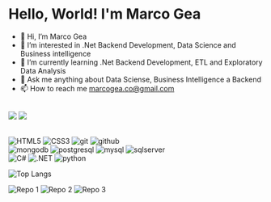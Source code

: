 # Hello, World! I'm Marco Gea

- 👋 Hi, I’m Marco Gea
- 👀 I’m interested in .Net Backend Development, Data Science and Business intelligence
- 🌱 I’m currently learning .Net Backend Development, ETL and Exploratory Data Analysis
- 💬 Ask me anything about Data Sciense, Business Intelligence a Backend
- 📫 How to reach me marcogea.co@gmail.com

<br>

<div styly="align: center">
<a href="https://www.instagram.com/gea_marco/"><img src="https://img.shields.io/badge/instagram%20Marco%20Gea-DD2476?style=for-the-badge&logo=instagram&logoColor=white"/></a>
<a href="https://www.linkedin.com/in/marco-gea/"><img src="https://img.shields.io/badge/linkedin%20Marco%20Gea-344E86?style=for-the-badge&logo=linkedin&logoColor=white"/></a>
</div>

<br>

![HTML5](https://img.shields.io/badge/html%205-grey?style=for-the-badge&logo=html5&logoColor=white&labelColor=8E2DE2)
![CSS3](https://img.shields.io/badge/css%203-grey?style=for-the-badge&logo=css3&logoColor=white&labelColor=8E2DE2)
![git](https://img.shields.io/badge/-git-grey?style=for-the-badge&logo=git&logoColor=white&labelColor=8E2DE2)
![github](https://img.shields.io/badge/-github-grey?style=for-the-badge&logo=github&logoColor=white&labelColor=8E2DE2)
<br>
![mongodb](https://img.shields.io/badge/-mongodb-grey?style=for-the-badge&logo=mongodb&logoColor=white&labelColor=8E2DE2)
![postgresql](https://img.shields.io/badge/-postgresql-grey?style=for-the-badge&logo=postgresql&logoColor=white&labelColor=8E2DE2)
![mysql](https://img.shields.io/badge/-mysql-grey?style=for-the-badge&logo=mysql&logoColor=white&labelColor=8E2DE2)
![sqlserver](https://img.shields.io/badge/-sqlserver-grey?style=for-the-badge&logo=microsoft-sql-server&logoColor=white&labelColor=8E2DE2)
<br>
![C#](https://img.shields.io/badge/-csharp-grey?style=for-the-badge&logo=csharp&logoColor=white&labelColor=8E2DE2)
![.NET](https://img.shields.io/badge/-dotnet-grey?style=for-the-badge&logo=dotnet&logoColor=white&labelColor=8E2DE2)
![python](https://img.shields.io/badge/-python-grey?style=for-the-badge&logo=python&logoColor=white&labelColor=8E2DE2)

![Top Langs](https://github-readme-stats.vercel.app/api/top-langs/?username=marcogeajr&theme=radical&title_color=8E2DE2&text_color=fff)


![Repo 1](https://github-readme-stats.vercel.app/api/pin/?username=marcogeajr&repo=consumoapi-csharp&show_icons=true&theme=radical&title_color=8E2DE2&text_color=fff&icon_color=8E2DE2)
![Repo 2](https://github-readme-stats.vercel.app/api/pin/?username=marcogeajr&repo=Blog&show_icons=true&theme=radical&title_color=8E2DE2&text_color=fff&icon_color=8E2DE2)
![Repo 3](https://github-readme-stats.vercel.app/api/pin/?username=marcogeajr&repo=CatalogoJogos&show_icons=true&theme=radical&title_color=8E2DE2&text_color=fff&icon_color=8E2DE2)


